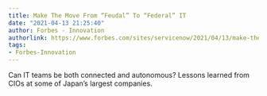 ```yaml
---
title: Make The Move From “Feudal” To “Federal” IT
date: "2021-04-13 21:25:40"
author: Forbes - Innovation
authorlink: https://www.forbes.com/sites/servicenow/2021/04/13/make-the-move-from-feudal-to-federal-it/
tags:
- Forbes-Innovation
---
```

Can IT teams be both connected and autonomous? Lessons learned from CIOs at some of Japan’s largest companies.